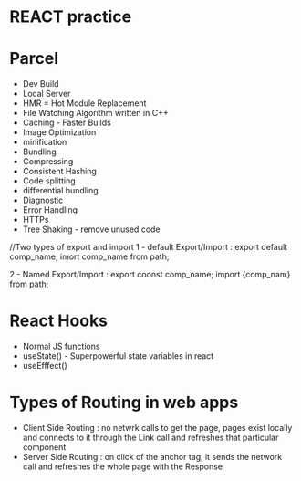 # REACT practice

# Parcel

- Dev Build
- Local Server
- HMR = Hot Module Replacement
- File Watching Algorithm written in C++
- Caching - Faster Builds
- Image Optimization
- minification
- Bundling
- Compressing
- Consistent Hashing
- Code splitting
- differential bundling
- Diagnostic
- Error Handling
- HTTPs
- Tree Shaking - remove unused code

//Two types of export and import
1 - default Export/Import
: export default comp_name;
imort comp_name from path;

2 - Named Export/Import
: export coonst comp_name;
import {comp_nam} from path;

# React Hooks

- Normal JS functions
- useState() - Superpowerful state variables in react
- useEfffect()

# Types of Routing in web apps

- Client Side Routing : no netwrk calls to get the page, pages exist locally and connects to it through the Link call and refreshes that particular component
- Server Side Routing : on click of the anchor tag, it sends the network call and refreshes the whole page with the Response
